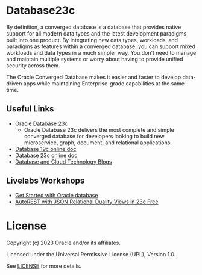 # Database23c

By definition, a converged database is a database that provides native support for all modern data types and the latest development paradigms built into one product. By integrating new data types, workloads, and paradigms as features within a converged database, you can support mixed workloads and data types in a much simpler way. You don't need to manage and maintain multiple systems or worry about having to provide unified security across them. 

The Oracle Converged Database makes it easier and faster to develop data-driven apps while maintaining Enterprise-grade capabilities at the same time.  
 
## Useful Links  
 
- [Oracle Database 23c](https://www.oracle.com/database/23c/index.html)
    -  Oracle Database 23c delivers the most complete and simple converged database for developers looking to build new microservice, graph, document, and relational applications.
- [Database 19c online doc](https://docs.oracle.com/en/database/oracle/oracle-database/19/index.html)
- [Database 23c online doc](https://docs.oracle.com/en/database/oracle/oracle-database/19/index.html)
- [Database and Cloud Technology Blogs](https://blogs.oracle.com/coretec/category/crt-english-content)
  

## Livelabs Workshops  
- [Get Started with Oracle database](https://apexapps.oracle.com/pls/apex/r/dbpm/livelabs/view-workshop?wid=613)
- [AutoREST with JSON Relational Duality Views in 23c Free](https://apexapps.oracle.com/pls/apex/r/dbpm/livelabs/view-workshop?wid=3634)
 
 
 # License

Copyright (c) 2023 Oracle and/or its affiliates.

Licensed under the Universal Permissive License (UPL), Version 1.0.

See [LICENSE](https://github.com/oracle-devrel/technology-engineering/blob/folder-structure/LICENSE) for more details.
